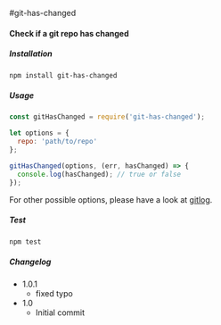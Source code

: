 #git-has-changed
#### Check if a git repo has changed

##### Installation
```bash
npm install git-has-changed
```

##### Usage
```javascript
const gitHasChanged = require('git-has-changed');

let options = {
  repo: 'path/to/repo'
};

gitHasChanged(options, (err, hasChanged) => {
  console.log(hasChanged); // true or false
});
```

For other possible options, please have a look at [gitlog](https://www.npmjs.com/package/gitlog).

##### Test
```bash
npm test
```

##### Changelog
  - 1.0.1
    - fixed typo
  - 1.0
    - Initial commit
